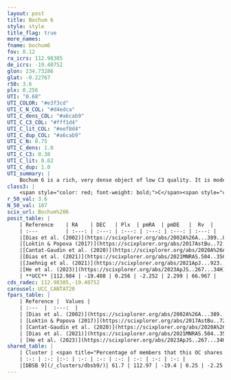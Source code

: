 ```yaml
---
layout: post
title: Bochum 6
style: style
title_flag: true
more_names: 
fname: bochum6
fov: 0.12
ra_icrs: 112.98385
de_icrs: -19.40752
glon: 234.73286
glat: -0.22767
r50: 3.6
plx: 0.256
UTI: "0.68"
UTI_COLOR: "#e3f3cd"
UTI_C_N_COL: "#d4edca"
UTI_C_dens_COL: "#a6cab9"
UTI_C_C3_COL: "#fff1d4"
UTI_C_lit_COL: "#eef8d4"
UTI_C_dup_COL: "#a6cab9"
UTI_C_N: 0.75
UTI_C_dens: 1.0
UTI_C_C3: 0.38
UTI_C_lit: 0.62
UTI_C_dup: 1.0
UTI_summary: |
    Bochum 6 is a rich, very dense object of low C3 quality. It is moderately studied in the literature. This object shares a significant percentage of members with a later reported entry.
class3: |
    <span style="color: red; font-weight: bold;">C</span><span style="color: #FFC300; font-weight: bold;">B</span>
r_50_val: 3.6
N_50_val: 107
scix_url: Bochum%206
posit_table: |
    | Reference    | RA    | DEC   | Plx  | pmRA  | pmDE   |  Rv  |
    | :---         | :---: | :---: | :---: | :---: | :---: | :---: |
    |[Dias et al. (2002)](https://scixplorer.org/abs/2002A%26A...389..871D) | 113.0 | -19.417 | -- | -1.19 | 2.37 | -- |
    |[Loktin & Popova (2017)](https://scixplorer.org/abs/2017AstBu..72..257L) | 112.965 | -19.39 | -- | -4.219 | 5.373 | -- |
    |[Cantat-Gaudin et al. (2020)](https://scixplorer.org/abs/2020A%26A...640A...1C) | 112.992 | -19.416 | 0.249 | -2.28 | 2.308 | -- |
    |[Dias et al. (2021)](https://scixplorer.org/abs/2021MNRAS.504..356D) | 113.01 | -19.421 | 0.253 | -2.284 | 2.265 | -- |
    |[Jaehnig et al. (2021)](https://scixplorer.org/abs/2021ApJ...923..129J) | 113.002 | -19.416 | 0.267 | -2.257 | 2.284 | -- |
    |[He et al. (2023)](https://scixplorer.org/abs/2023ApJS..267...34H) | 112.901 | -19.394 | 0.349 | -2.332 | 3.454 | -- |
    | **UCC** |112.984 | -19.408 | 0.256 | -2.252 | 2.299 | 66.967 | 
cds_radec: 112.98385,-19.40752
carousel: UCC_CANTAT20
fpars_table: |
    | Reference |  Values |
    | :---  |  :---:  |
    | [Dias et al. (2002)](https://scixplorer.org/abs/2002A%26A...389..871D) | `E(B-V)=0.7, Dist=3981.0, Age=7.0` |
    | [Loktin & Popova (2017)](https://scixplorer.org/abs/2017AstBu..72..257L) | `E(B-V)=0.208, Dmod=12.127, logt=9.13` |
    | [Cantat-Gaudin et al. (2020)](https://scixplorer.org/abs/2020A%26A...640A...1C) | `AVNN=1.59, DMNN=12.97, AgeNN=6.81` |
    | [Dias et al. (2021)](https://scixplorer.org/abs/2021MNRAS.504..356D) | `Av=1.947, Dist=3146, logage=7.098, [Fe/H]=-0.095` |
    | [He et al. (2023)](https://scixplorer.org/abs/2023ApJS..267...34H) | `A0=1.8, m-M=12.2, logA=7.4` |
shared_table: |
    | Cluster | <span title="Percentage of members that this OC shares with the ones listed">%</span>   | RA   | DEC   | Plx   | pmRA  | pmDE  | Rv | UTI |
    | :-: | :-: |:-: | :-: | :-: | :-: | :-: | :-: | :-: |
    |[DBSB 9](/_clusters/dbsb9/)| 61.7 | 112.97 | -19.4 | 0.25 | -2.25 | 2.29 | 66.97 |0.02 |
---
```


